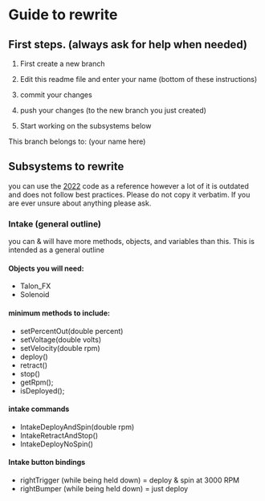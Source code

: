# Guide to rewrite 

## First steps. (always ask for help when needed) 

1. First create a new branch
2. Edit this readme file and enter your name (bottom of these instructions) 
3. commit your changes
4. push your changes (to the new branch you just created) 

5. Start working on the subsystems below

This branch belongs to: (your name here)


## Subsystems to rewrite

you can use the [2022](https://github.com/FRC-Sonic-Squirrels/2022-Robot-Code) code as a reference however a lot of it is outdated and does not follow best practices. 
Please do not copy it verbatim. If you are ever unsure about anything please ask. 

### Intake (general outline)
you can & will have more methods, objects, and variables than this. This is intended as a general outline

#### Objects you will need: 
- Talon_FX
- Solenoid

#### minimum methods to include: 
- setPercentOut(double percent)
- setVoltage(double volts)
- setVelocity(double rpm)
- deploy()
- retract()
- stop()
- getRpm();
- isDeployed();

#### intake commands
- IntakeDeployAndSpin(double rpm)
- IntakeRetractAndStop()
- IntakeDeployNoSpin()

#### Intake button bindings 
- rightTrigger (while being held down) = deploy & spin at 3000 RPM 
- rightBumper (while being held down) = just deploy

